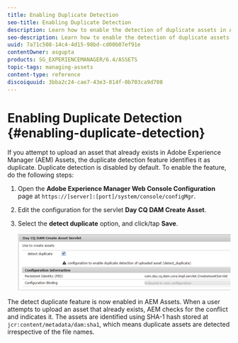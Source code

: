 ```yaml
---
title: Enabling Duplicate Detection
seo-title: Enabling Duplicate Detection
description: Learn how to enable the detection of duplicate assets in AEM.
seo-description: Learn how to enable the detection of duplicate assets in AEM.
uuid: 7a71c508-14c4-4d15-98bd-cd00b07ef91e
contentOwner: asgupta
products: SG_EXPERIENCEMANAGER/6.4/ASSETS
topic-tags: managing-assets
content-type: reference
discoiquuid: 3bba2c24-cae7-43e3-814f-0b703ca9d708
---
```


# Enabling Duplicate Detection {#enabling-duplicate-detection}

If you attempt to upload an asset that already exists in Adobe Experience Manager (AEM) Assets, the duplicate detection feature identifies it as duplicate. Duplicate detection is disabled by default. To enable the feature, do the following steps:

1. Open the **Adobe Experience Manager Web Console Configuration** page at `https://[server]:[port]/system/console/configMgr`.
1. Edit the configuration for the servlet **Day CQ DAM Create Asset**.
1. Select the **detect duplicate** option, and click/tap **Save**.

   ![Select detect duplicate option in the servlet](assets/chlimage_1-377.png)

The detect duplicate feature is now enabled in AEM Assets. When a user attempts to upload an asset that already exists, AEM checks for the conflict and indicates it. The assets are identified using SHA-1 hash stored at `jcr:content/metadata/dam:sha1`, which means duplicate assets are detected irrespective of the file names.
